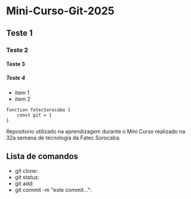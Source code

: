 # Mini-Curso-Git-2025
## Teste 1
### Teste 2
#### Teste 3
##### Teste 4
- item 1
- item 2


``` 
function fatecSorocaba {
    const git = 1
}
```
Repositorio utilizado na aprendizagem durante o Mini Curso realizado na 32a semana de tecnologia da Fatec Sorocaba.

## Lista de comandos

- git clone:
- git status:
- git add:
- git commit -m "este commit...":

